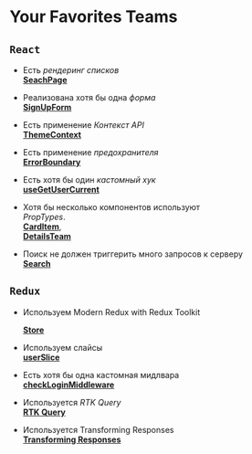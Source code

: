 # Your Favorites Teams

## `React`

- Есть _рендеринг списков_ <br>
  [**SeachPage**](https://github.com/kondra4/favorite-team-react/blob/98c660aeaef430f3646fe19d3f1ed82a12391680/src/pages/SearchPage.jsx#L17)

- Реализована хотя бы одна _форма_ <br>
  [**SignUpForm**](https://github.com/kondra4/favorite-team-react/blob/main/src/components/SignUpForm.jsx)

- Есть применение _Контекст API_ <br>
  [**ThemeContext**](https://github.com/kondra4/favorite-team-react/blob/main/src/context/ThemeContext.js)

- Есть применение _предохранителя_ <br>
  [**ErrorBoundary**](https://github.com/kondra4/favorite-team-react/blob/main/src/components/ErrorBoundary.jsx)

- Есть хотя бы один _кастомный хук_ <br>
  [**useGetUserCurrent**](https://github.com/kondra4/favorite-team-react/blob/main/src/hooks/useGetUserCurrent.js)

- Хотя бы несколько компонентов используют <br> _PropTypes_. <br>
  [**CardItem**](https://github.com/kondra4/favorite-team-react/blob/98c660aeaef430f3646fe19d3f1ed82a12391680/src/components/CardItem.jsx#L27),<br>
  [**DetailsTeam**](https://github.com/kondra4/favorite-team-react/blob/98c660aeaef430f3646fe19d3f1ed82a12391680/src/components/DetailsTeam.jsx#L22)

- Поиск не должен триггерить много запросов к серверу <br>
  [**Search**](https://github.com/kondra4/favorite-team-react/blob/98c660aeaef430f3646fe19d3f1ed82a12391680/src/components/Search.jsx#L35)

## `Redux`

- Используем Modern Redux with Redux Toolkit <br>

  [**Store**](https://github.com/kondra4/favorite-team-react/blob/98c660aeaef430f3646fe19d3f1ed82a12391680/src/store/reducers/store.js#L32)

- Используем слайсы <br>
  [**userSlice**](https://github.com/kondra4/favorite-team-react/blob/main/src/store/reducers/userSlice.js)
- Есть хотя бы одна кастомная мидлвара <br>
  [**checkLoginMiddleware**](https://github.com/kondra4/favorite-team-react/blob/main/src/store/middleware/checkLoginMiddleware.js)
- Используется _RTK Query_ <br>
  [**RTK Query**](https://github.com/kondra4/favorite-team-react/blob/main/src/store/reducers/teamsApi.js)
- Используется Transforming Responses <br>
  [**Transforming Responses**](https://github.com/kondra4/favorite-team-react/blob/98c660aeaef430f3646fe19d3f1ed82a12391680/src/store/reducers/teamsApi.js#L19)
